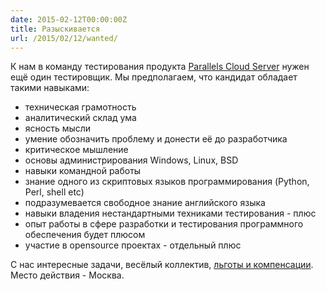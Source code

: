```yaml
---
date: 2015-02-12T00:00:00Z
title: Разыскивается
url: /2015/02/12/wanted/
---
```


К нам в команду тестирования продукта [Parallels Cloud Server](http://sp.parallels.com/products/pcs/)
нужен ещё один тестировщик. Мы предполагаем, что кандидат обладает такими навыками:

- техническая грамотность
- аналитический склад ума
- ясность мысли
- умение обозначить проблему и донести её до разработчика
- критическое мышление
- основы администрирования Windows, Linux, BSD
- навыки командной работы
- знание одного из скриптовых языков программирования (Python, Perl, shell etc)
- подразумевается свободное знание английского языка
- навыки владения нестандартными техниками тестирования - плюс
- опыт работы в сфере разработки и тестирования программного обеспечения будет плюсом
- участие в opensource проектах - отдельный плюс

С нас интересные задачи, весёлый коллектив, [льготы и компенсации](http://dolgoprudny.hh.ru/vacancy/12705383).
Место действия - Москва.
